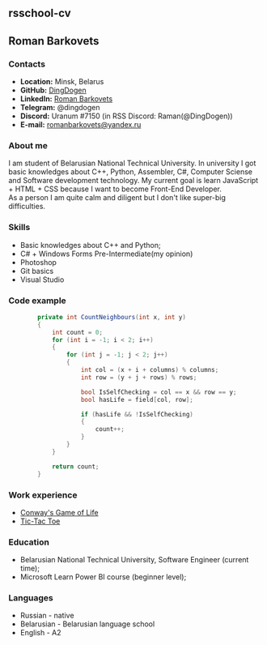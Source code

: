 ## rsschool-cv

## **Roman Barkovets**

### **Contacts**
 - **Location:** Minsk, Belarus
 - **GitHub:** [DingDogen](https://github.com/DingDogen)
 - **LinkedIn:** [Roman Barkovets](https://www.linkedin.com/in/romanbarkovets/)
 - **Telegram:** @dingdogen
 - **Discord:** Uranum #7150 (in RSS Discord: Raman(@DingDogen))
 - **E-mail:** romanbarkovets@yandex.ru

### About me
 I am student of Belarusian National Technical University.
 In university I got basic knowledges about C++, Python, Assembler, C#, Computer Sciense and Software development technology.
 My current goal is learn JavaScript + HTML + CSS because I want to become Front-End Developer.  
 As a person I am quite calm and diligent but I don't like super-big difficulties.

### Skills 
 - Basic knowledges about C++ and Python;
 - C# + Windows Forms Pre-Intermediate(my opinion)
 - Photoshop
 - Git basics 
 - Visual Studio

### Code example
```C#
        private int CountNeighbours(int x, int y)
        {
            int count = 0;
            for (int i = -1; i < 2; i++)
            {
                for (int j = -1; j < 2; j++)
                {
                    int col = (x + i + columns) % columns;
                    int row = (y + j + rows) % rows;

                    bool IsSelfChecking = col == x && row == y;
                    bool hasLife = field[col, row];

                    if (hasLife && !IsSelfChecking)
                    {
                        count++;
                    }
                }
            }

            return count;
        }
```

### Work experience 
 - [Conway's Game of Life](https://github.com/DingDogen/Conway-s-Game-Of-Life)
 - [Tic-Tac Toe](https://github.com/DingDogen/Tic-Tac-Toe)

### Education
 - Belarusian National Technical University, Software Engineer (current time);
 - Microsoft Learn Power BI course (beginner level);

### Languages
 - Russian - native
 - Belarusian - Belarusian language school
 - English - A2  